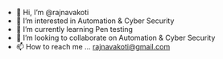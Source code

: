 - 👋 Hi, I’m @rajnavakoti
- 👀 I’m interested in Automation & Cyber Security
- 🌱 I’m currently learning Pen testing
- 💞️ I’m looking to collaborate on Automation & Cyber Security
- 📫 How to reach me ... rajnavakoti@gmail.com

<!---
rajnavakoti/rajnavakoti is a ✨ special ✨ repository because its `README.md` (this file) appears on your GitHub profile.
You can click the Preview link to take a look at your changes.
--->
